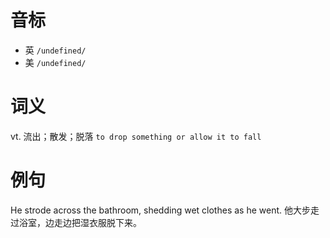 # 音标

- 英 `/undefined/`
- 美 `/undefined/`

# 词义

vt. 流出；散发；脱落
`to drop something or allow it to fall`

# 例句

He strode across the bathroom, shedding wet clothes as he went.
他大步走过浴室，边走边把湿衣服脱下来。



